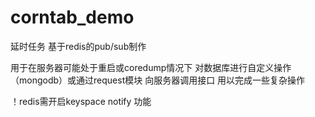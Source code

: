 # corntab_demo
延时任务
基于redis的pub/sub制作


用于在服务器可能处于重启或coredump情况下 对数据库进行自定义操作（mongodb）或通过request模块 向服务器调用接口  用以完成一些复杂操作


！redis需开启keyspace notify 功能
